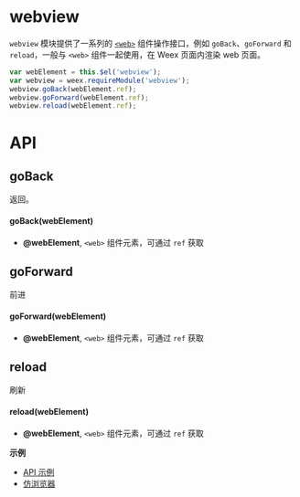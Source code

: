 # webview

`webview` 模块提供了一系列的 [`<web>`](../components/web.html) 组件操作接口，例如 `goBack`、`goForward` 和 `reload`，一般与 `<web>` 组件一起使用，在 Weex 页面内渲染 web 页面。

```javascript
var webElement = this.$el('webview');
var webview = weex.requireModule('webview');
webview.goBack(webElement.ref);
webview.goForward(webElement.ref);
webview.reload(webElement.ref);
```

# API

## goBack

返回。

#### goBack(webElement)

* **@webElement**, `<web>` 组件元素，可通过 `ref` 获取

## goForward

前进

#### goForward(webElement)

* **@webElement**, `<web>` 组件元素，可通过 `ref` 获取

## reload

刷新

#### reload(webElement)

* **@webElement**, `<web>` 组件元素，可通过 `ref` 获取

**示例**
- [API 示例](http://dotwe.org/vue/196dcbdb6a5bcea519c239d50ae5012d)
- [仿浏览器](http://dotwe.org/vue/9877838e37d732dbe2639e3ec57f096a)